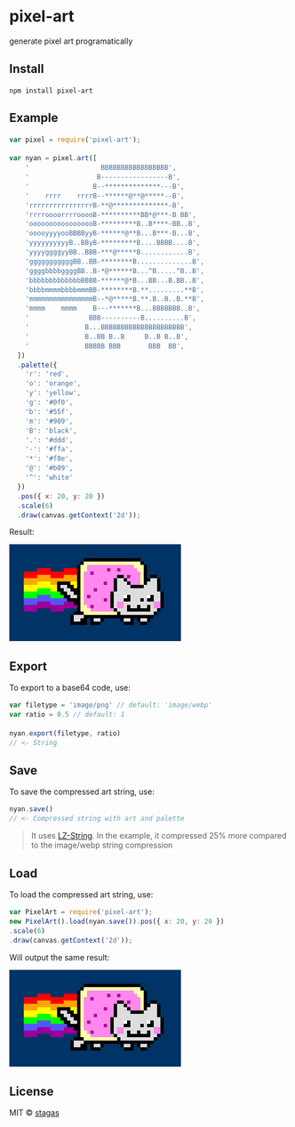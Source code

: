 
# pixel-art

  generate pixel art programatically

## Install

```
npm install pixel-art
```

## Example

```js
var pixel = require('pixel-art');

var nyan = pixel.art([
    '                  BBBBBBBBBBBBBBBBB',
    '                 B-----------------B',
    '                B--**************---B',
    '    rrrr    rrrrB--******@**@*****--B',
    'rrrrrrrrrrrrrrrrB-**@**************-B',
    'rrrroooorrrrooooB-**********BB*@***-B BB',
    'ooooooooooooooooB-*********B..B****-BB..B',
    'ooooyyyyooBBBByyB-******@**B...B***-B...B',
    'yyyyyyyyyyB..BByB-*********B....BBBB....B',
    'yyyyggggyyBB..BBB-***@*****B............B',
    'gggggggggggBB..BB-********B..............B',
    'ggggbbbbggggBB..B-*@******B...^B.....^B..B',
    'bbbbbbbbbbbbbBBBB-******@*B...BB...B.BB..B',
    'bbbbmmmmbbbbmmmBB-********B.**.........**B',
    'mmmmmmmmmmmmmmmmB--*@*****B.**.B..B..B.**B',
    'mmmm    mmmm    B---*******B...BBBBBBB..B',
    '               BBB----------B..........B',
    '              B...BBBBBBBBBBBBBBBBBBBBB',
    '              B..BB B..B     B..B B..B',
    '              BBBBB BBB       BBB  BB',
  ])
  .palette({
    'r': 'red',
    'o': 'orange',
    'y': 'yellow',
    'g': '#0f0',
    'b': '#55f',
    'm': '#909',
    'B': 'black',
    '.': '#ddd',
    '-': '#ffa',
    '*': '#f8e',
    '@': '#b09',
    '^': 'white'
  })
  .pos({ x: 20, y: 20 })
  .scale(6)
  .draw(canvas.getContext('2d'));
```

Result:

![example.png](example.png)

## Export

To export to a base64 code, use:

```js
var filetype = 'image/png' // default: 'image/webp'
var ratio = 0.5 // default: 1

nyan.export(filetype, ratio)
// <- String
```


## Save

To save the compressed art string, use:

```js
nyan.save()
// <- Compressed string with art and palette
```

> It uses [LZ-String](https://github.com/pieroxy/lz-string/). In the example, it compressed 25% more compared to the image/webp string compression

## Load

To load the compressed art string, use:

```js
var PixelArt = require('pixel-art');
new PixelArt().load(nyan.save()).pos({ x: 20, y: 20 })
.scale(6)
.draw(canvas.getContext('2d'));
```

Will output the same result:

![example.png](example.png)

## License

MIT © [stagas](https://github.com/stagas)
